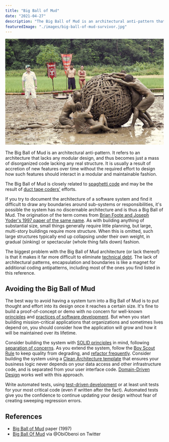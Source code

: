 ```yaml
---
title: "Big Ball of Mud"
date: "2021-04-27"
description: "The Big Ball of Mud is an architectural anti-pattern that refers to an architecture that lacks any modular design, and thus becomes just a mass of disorganized code lacking any real structure."
featuredImage: "./images/big-ball-of-mud-survivor.jpg"
---
```


![Big Ball of Mud](images/big-ball-of-mud-survivor.jpg)

The Big Ball of Mud is an architectural anti-pattern. It refers to an architecture that lacks any modular design, and thus becomes just a mass of disorganized code lacking any real structure. It is usually a result of accretion of new features over time without the required effort to design how such features should interact in a modular and maintainable fashion.

The Big Ball of Mud is closely related to [spaghetti code](/antipatterns/spaghetti-code) and may be the result of [duct tape coders'](/antipatterns/duct-tape-coder) efforts.

If you try to document the architecture of a software system and find it difficult to draw any boundaries around sub-systems or responsibilities, it's possible the system has no discernable architecture and is thus a Big Ball of Mud. The origination of the term comes from [Brian Foote and Joseph Yoder's 1997 paper of the same name](http://www.laputan.org/mud/). As with building anything of substantial size, small things generally require little planning, but large, multi-story buildings require more structure. When this is omitted, such large structures typically end up collapsing under their own weight, in gradual (sinking) or spectacular (whole thing falls down) fashion.

The biggest problem with the Big Ball of Mud architecture (or lack thereof) is that it makes it far more difficult to eliminate [technical debt](/terms/technical-debt). The lack of architectural patterns, encapsulation and boundaries is like a magnet for additional coding antipatterns, including most of the ones you find listed in this reference.

## Avoiding the Big Ball of Mud

The best way to avoid having a system turn into a Big Ball of Mud is to put thought and effort into its design once it reaches a certain size. It's fine to build a proof-of-concept or demo with no concern for well-known [principles](/principles/principles-overview) and [practices of software development](/practices/practices-overview). But when you start building mission-critical applications that organizations and sometimes lives depend on, you should consider how the application will grow and how it will be maintained over its lifetime.

Consider building the system with [SOLID principles](/principles/solid) in mind, following [separation of concerns](/principles/separation-of-concerns). As you extend the system, follow the [Boy Scout Rule](/principles/boy-scout-rule) to keep quality from degrading, and [refactor frequently](/practices/refactoring). Consider building the system using a [Clean Architecture template](https://github.com/ardalis/CleanArchitecture) that ensures your business logic never depends on your data access and other infrastructure code, and is separated from your user interface code. [Domain-Driven Design](/domain-driven-design/ddd-overview) works well with this approach.

Write automated tests, using [test-driven development](/practices/test-driven-development) or at least unit tests for your most critical code (even if written after the fact). Automated tests give you the confidence to continue updating your design without fear of creating sweeping regression errors.

## References

- [Big Ball of Mud](http://www.laputan.org/mud/) paper (1997)
- [Big Ball Of Mud](https://twitter.com/ObiOberoi/status/696398165289766912) via @ObiOberoi on Twitter
